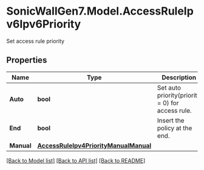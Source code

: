 # SonicWallGen7.Model.AccessRuleIpv6Ipv6Priority
Set access rule priority

## Properties

Name | Type | Description | Notes
------------ | ------------- | ------------- | -------------
**Auto** | **bool** | Set auto priority(priority &#x3D; 0) for access rule. | [optional] 
**End** | **bool** | Insert the policy at the end. | [optional] 
**Manual** | [**AccessRuleIpv4PriorityManualManual**](AccessRuleIpv4PriorityManualManual.md) |  | [optional] 

[[Back to Model list]](../README.md#documentation-for-models) [[Back to API list]](../README.md#documentation-for-api-endpoints) [[Back to README]](../README.md)

